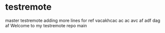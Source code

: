 # testremote
master
testremote
adding more lines for ref
vacakhcac
ac
ac
avc
af
adf
dag
af
Welcome to my testremote repo
main
